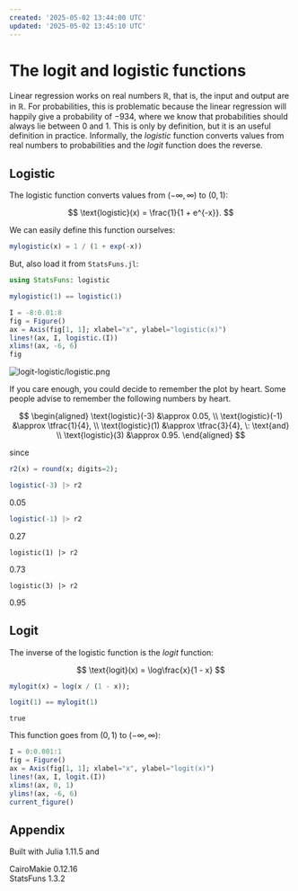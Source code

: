 ```yaml
---
created: '2025-05-02 13:44:00 UTC'
updated: '2025-05-02 13:45:10 UTC'
---
```


# The logit and logistic functions

Linear regression works on real numbers $\mathbb{R}$, that is, the input and output are in $\mathbb{R}$.
For probabilities, this is problematic because the linear regression will happily give a probability of $-934$, where we know that probabilities should always lie between $0$ and $1$.
This is only by definition, but it is an useful definition in practice.
Informally, the *logistic* function converts values from real numbers to probabilities and the *logit* function does the reverse.

## Logistic

The logistic function converts values from $(-\infty, \infty)$ to $(0, 1)$:

$$
\text{logistic}(x) = \frac{1}{1 + e^{-x}}.
$$

We can easily define this function ourselves:

```julia
mylogistic(x) = 1 / (1 + exp(-x))
```

But, also load it from `StatsFuns.jl`:

```julia
using StatsFuns: logistic
```

```julia
mylogistic(1) == logistic(1)
```

```julia
I = -8:0.01:8
fig = Figure()
ax = Axis(fig[1, 1]; xlabel="x", ylabel="logistic(x)")
lines!(ax, I, logistic.(I))
xlims!(ax, -6, 6)
fig
```

![logit-logistic/logistic.png](/files/9186c33ff062497a)

If you care enough, you could decide to remember the plot by heart.
Some people advise to remember the following numbers by heart.

$$
\begin{aligned}
\text{logistic}(-3) &\approx 0.05, \\
\text{logistic}(-1) &\approx \tfrac{1}{4}, \\
\text{logistic}(1) &\approx \tfrac{3}{4}, \: \text{and} \\
\text{logistic}(3) &\approx 0.95.
\end{aligned}
$$

since

```julia
r2(x) = round(x; digits=2);
```

```julia
logistic(-3) |> r2
```

0.05

```julia
logistic(-1) |> r2
```

0.27

```
logistic(1) |> r2
```

0.73

```
logistic(3) |> r2
```

0.95

## Logit

The inverse of the logistic function is the _logit_ function:

$$
\text{logit}(x) = \log\frac{x}{1 - x}
$$

```julia
mylogit(x) = log(x / (1 - x));
```

```julia
logit(1) == mylogit(1)
```

```raw
true
```

This function goes from $(0, 1)$ to $(-\infty, \infty)$:

```julia
I = 0:0.001:1
fig = Figure()
ax = Axis(fig[1, 1]; xlabel="x", ylabel="logit(x)")
lines!(ax, I, logit.(I))
xlims!(ax, 0, 1)
ylims!(ax, -6, 6)
current_figure()
```

## Appendix

Built with Julia 1.11.5 and

CairoMakie 0.12.16 \
StatsFuns 1.3.2

